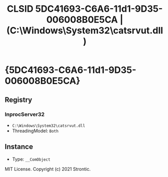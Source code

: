 ﻿---
title: "CLSID 5DC41693-C6A6-11d1-9D35-006008B0E5CA | (C:\\Windows\\System32\\catsrvut.dll)"
excerpt: What is COM-Object CLSID 5DC41693-C6A6-11d1-9D35-006008B0E5CA?
---

# {5DC41693-C6A6-11d1-9D35-006008B0E5CA}


## Registry


### InprocServer32

* `C:\Windows\System32\catsrvut.dll`
* ThreadingModel: `Both`

## Instance

* Type: `__ComObject`

MIT License. Copyright (c) 2021 Strontic.


